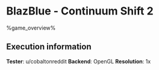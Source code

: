# BlazBlue - Continuum Shift 2 

%game_overview%

## Execution information

**Tester**: u/cobaltonreddit
**Backend**: OpenGL
**Resolution**: 1x
